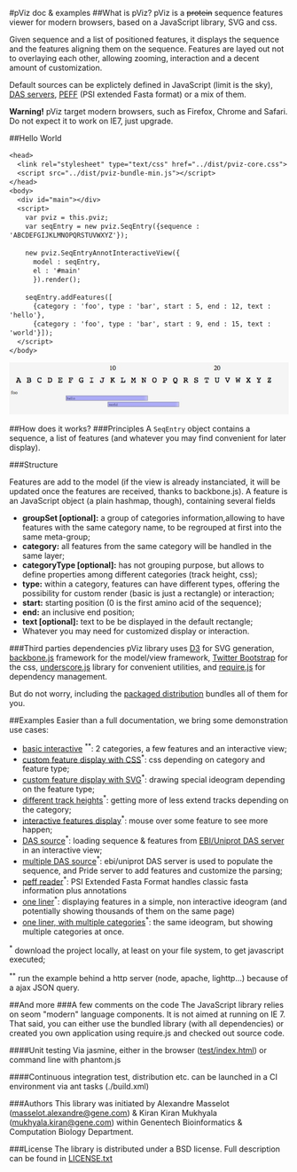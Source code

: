 #pViz doc & examples
##What is pViz?
pViz is a <strike>protein</strike> sequence features viewer for modern browsers, based on a JavaScript library, SVG and css.

Given sequence and a list of positioned features, it displays the sequence and the features aligning them on the sequence.
Features are layed out not to overlaying each other, allowing zooming, interaction and a decent amount of customization.

Default sources can be explictely defined in JavaScript (limit is the sky),  [DAS servers](http://en.wikipedia.org/wiki/Distributed_Annotation_System), [PEFF](http://www.psidev.info/node/363) (PSI extended Fasta format) or a mix of them.

**Warning!** pViz target modern browsers, such as Firefox, Chrome and Safari. Do not expect it to work on IE7, just upgrade.

##Hello World

    <head>
      <link rel="stylesheet" type="text/css" href="../dist/pviz-core.css">
      <script src="../dist/pviz-bundle-min.js"></script>
    </head>
    <body>
      <div id="main"></div>
      <script>
        var pviz = this.pviz;
        var seqEntry = new pviz.SeqEntry({sequence : 'ABCDEFGIJKLMNOPQRSTUVWXYZ'});
        
        new pviz.SeqEntryAnnotInteractiveView({
          model : seqEntry,
          el : '#main'
          }).render();
          
        seqEntry.addFeatures([
          {category : 'foo', type : 'bar', start : 5, end : 12, text : 'hello'},
          {category : 'foo', type : 'bar', start : 9, end : 15, text : 'world'}]);
      </script>
    </body>

![Alt text](images/hello-world.jpg "The rendered features. In practice, the widget is zoomable")

##How does it works?
###Principles
A <code>SeqEntry</code> object contains a sequence, a list of features (and whatever you may find convenient for later display).

###Structure

Features are add to the model (if the view is already instanciated, it will be updated once the features are received, thanks to backbone.js).
A feature is an JavaScript object (a plain hashmap, though), containing several fields

 * **groupSet [optional]:** a group of categories information,allowing to have features with the same category name, to be regrouped at first into the same meta-group;
 * **category:** all features from the same category will be handled in the same layer;
 * **categoryType [optional]:** has not grouping purpose, but allows to define properties among different categories (track height, css);
 * **type:** within a category, features can have different types, offering the possibility for custom render (basic is just a rectangle) or interaction;
 * **start:** starting position (0 is the first amino acid of the sequence);
 * **end:** an inclusive end position;
 * **text [optional]:** text to be be displayed in the default rectangle;
 * Whatever you may need for customized display or interaction.

###Third parties dependencies
pViz library uses [D3](http://d3js.org) for SVG generation, [backbone.js](http://backbonejs.org) framework for the model/view framework, [Twitter Bootstrap](http://getbootstrap.com/) for the css, [underscore.js](http://underscorejs.org) library for convenient utilities, and [require.js](http://requirejs.org) for dependency management.

But do not worry, including the [packaged distribution](dist/pviz-bundle-min.js) bundles all of them for you.

##Examples
Easier than a full documentation, we bring some demonstration use cases:

 * [basic interactive](examples/example-0.html) <sup>**</sup>: 2 categories, a few features and an interactive view;
 * [custom feature display with CSS](examples/example-custom-display-css.html)<sup>*</sup>: css depending on category and feature type;
 * [custom feature display with SVG](examples/example-custom-display.html)<sup>*</sup>: drawing special ideogram depending on the feature type;
 * [different track heights](examples/example-different-track-heights.html)<sup>*</sup>: getting more of less extend tracks depending on the category;
 * [interactive features display](examples/example-interaction.html)<sup>*</sup>: mouse over some feature to see more happen;
 * [DAS source](examples/example-das-reader.html)<sup>*</sup>: loading sequence & features from <a href="http://www.ebi.ac.uk/das-srv/uniprot/das/uniprot">EBI/Uniprot DAS server</a> in an interactive view;
 * [multiple DAS source](examples/example-two-das-reader.html)<sup>*</sup>: ebi/uniprot DAS server is used to populate the sequence, and Pride server to add features and customize the parsing;
 * [peff reader](examples/example-peff-reader.html)<sup>*</sup>: PSI Extended Fasta Format handles classic fasta information plus annotations
 * [one liner](examples/example-one-liner.html)<sup>*</sup>: displaying features in a simple, non interactive ideogram (and potentially showing thousands of them on the same page)
 * [one liner, with multiple categories](examples/example-one-liner-multiple-categories.html)<sup>*</sup>: the same ideogram, but showing multiple categories at once.

<sup>*</sup> download the project locally, at least on your file system, to get javascript executed;

<sup>**</sup> run the example behind a http server (node, apache, lighttp...) because of a ajax JSON query.

##And more
###A few comments on the code
The JavaScript library relies on seom "modern" language components. It is not aimed at running on IE 7.
That said, you can either use the bundled library (with all dependencies) or created you own application using require.js and checked out source code.

####Unit testing
Via jasmine, either in the browser ([test/index.html](test/index.html)) or command line with phantom.js

####Continuous integration
test, distribution etc. can be launched in a CI environment via ant tasks (./build.xml)

###Authors
This library was initiated by 
Alexandre Masselot (masselot.alexandre@gene.com) & Kiran Kiran Mukhyala (mukhyala.kiran@gene.com) within Genentech Bioinformatics & Computation Biology Department.
            
###License
The library is distributed under a BSD license. Full description can be found in [LICENSE.txt](LICENSE.txt)
